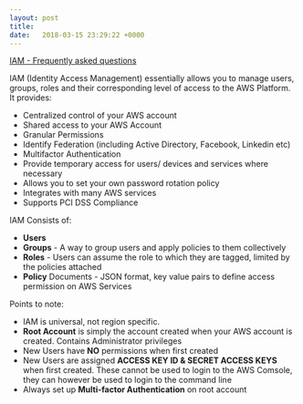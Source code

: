 ```yaml
---
layout: post
title:  
date:   2018-03-15 23:29:22 +0000
---
```

<a href="https://aws.amazon.com/iam/faqs/">IAM - Frequently asked questions</a>

IAM (Identity Access Management) essentially allows you to manage users, groups, roles and their corresponding level of access to the AWS Platform. It provides:

+ Centralized control of your AWS account
+ Shared access to your AWS Account
+ Granular Permissions
+ Identify Federation (including Active Directory, Facebook, Linkedin etc)
+ Multifactor Authentication
+ Provide temporary access for users/ devices and services where necessary
+ Allows you to set your own password rotation policy
+ Integrates with many AWS services
+ Supports PCI DSS Compliance

IAM Consists of:

+ **Users** 
+ **Groups** - A way to group users and apply policies to them collectively
+ **Roles** - Users can assume the role to which they are tagged, limited by the policies attached
+ **Policy** Documents - JSON format, key value pairs to define access permission on AWS Services

Points to note:

+ IAM is universal, not region specific. 
+ **Root Account** is simply the account created when your AWS account is created. Contains Administrator privileges
+ New Users have **NO** permissions when first created
+ New Users are assigned **ACCESS KEY ID & SECRET ACCESS KEYS** when first created. These cannot be used to login to the AWS Comsole, they can however be used to login to the command line
+ Always set up **Multi-factor Authentication** on root account
